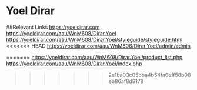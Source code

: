 # Yoel Dirar 		
##Relevant Links
https://yoeldirar.com
https://yoeldirar.com/aau/WnM608/Dirar.Yoel
https://yoeldirar.com/aau/WnM608/Dirar.Yoel/styleguide/styleguide.html
<<<<<<< HEAD
https://yoeldirar.com/aau/WnM608/Dirar.Yoel/admin/admin


=======
https://yoeldirar.com/aau/WnM608/Dirar.Yoel/product_list.php
https://yoeldirar.com/aau/WnM608/Dirar.Yoel/index.php
>>>>>>> 2e1ba03c05bba4b54fa6eff58b08eb86af8d9178
